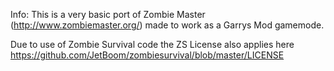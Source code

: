 Info:
This is a very basic port of Zombie Master (http://www.zombiemaster.org/) made to work as a Garrys Mod gamemode.

Due to use of Zombie Survival code the ZS License also applies here
https://github.com/JetBoom/zombiesurvival/blob/master/LICENSE